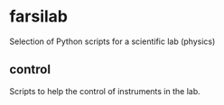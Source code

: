 farsilab
========

Selection of Python scripts for a scientific lab (physics)

control
-------
Scripts to help the control of instruments in the lab.

